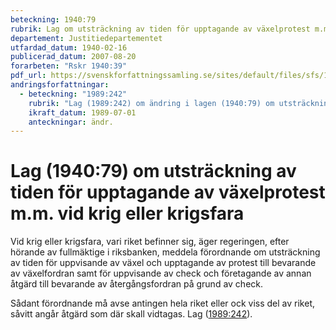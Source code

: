 ```yaml
---
beteckning: 1940:79
rubrik: Lag om utsträckning av tiden för upptagande av växelprotest m.m. vid krig eller krigsfara
departement: Justitiedepartementet
utfardad_datum: 1940-02-16
publicerad_datum: 2007-08-20
forarbeten: "Rskr 1940:39"
pdf_url: https://svenskforfattningssamling.se/sites/default/files/sfs/1940-02/SFS1940-79.pdf
andringsforfattningar:
  - beteckning: "1989:242"
    rubrik: "Lag (1989:242) om ändring i lagen (1940:79) om utsträckning av tiden för upptagande av växelprotest m.m. vid krig och krigsfara"
    ikraft_datum: 1989-07-01
    anteckningar: ändr.
---
```


# Lag (1940:79) om utsträckning av tiden för upptagande av växelprotest m.m. vid krig eller krigsfara

Vid krig eller krigsfara, vari riket befinner sig, äger regeringen, efter hörande av fullmäktige i riksbanken, meddela förordnande om utsträckning av tiden för uppvisande av växel och upptagande av protest till bevarande av växelfordran samt för uppvisande av check och företagande av annan åtgärd till bevarande av återgångsfordran på grund av check.

Sådant förordnande må avse antingen hela riket eller ock viss del av riket, såvitt angår åtgärd som där skall vidtagas. Lag ([1989:242](https://selex.se/eli/sfs/1989/242)).